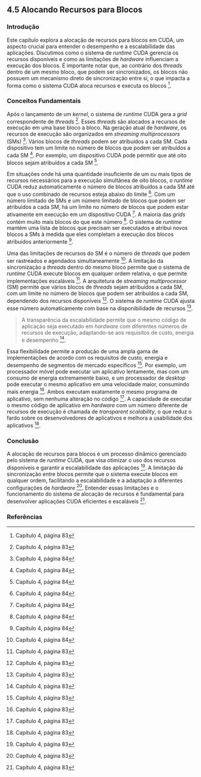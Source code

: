 ## 4.5 Alocando Recursos para Blocos

### Introdução
Este capítulo explora a alocação de recursos para blocos em CUDA, um aspecto crucial para entender o desempenho e a escalabilidade das aplicações. Discutimos como o sistema de *runtime* CUDA gerencia os recursos disponíveis e como as limitações de *hardware* influenciam a execução dos blocos. É importante notar que, ao contrário dos *threads* dentro de um mesmo bloco, que podem ser sincronizados, os blocos não possuem um mecanismo direto de sincronização entre si, o que impacta a forma como o sistema CUDA aloca recursos e executa os blocos [^21].

### Conceitos Fundamentais

Após o lançamento de um *kernel*, o sistema de *runtime* CUDA gera a *grid* correspondente de *threads* [^21]. Esses *threads* são alocados a recursos de execução em uma base bloco a bloco. Na geração atual de *hardware*, os recursos de execução são organizados em *streaming multiprocessors* (SMs) [^22]. Vários blocos de *threads* podem ser atribuídos a cada SM. Cada dispositivo tem um limite no número de blocos que podem ser atribuídos a cada SM [^22]. Por exemplo, um dispositivo CUDA pode permitir que até oito blocos sejam atribuídos a cada SM [^22].

Em situações onde há uma quantidade insuficiente de um ou mais tipos de recursos necessários para a execução simultânea de oito blocos, o *runtime* CUDA reduz automaticamente o número de blocos atribuídos a cada SM até que o uso combinado de recursos esteja abaixo do limite [^22]. Com um número limitado de SMs e um número limitado de blocos que podem ser atribuídos a cada SM, há um limite no número de blocos que podem estar ativamente em execução em um dispositivo CUDA [^22]. A maioria das *grids* contém muito mais blocos do que este número [^22]. O sistema de *runtime* mantém uma lista de blocos que precisam ser executados e atribui novos blocos a SMs à medida que eles completam a execução dos blocos atribuídos anteriormente [^22].

Uma das limitações de recursos do SM é o número de *threads* que podem ser rastreados e agendados simultaneamente [^22]. A limitação da sincronização a *threads* dentro do mesmo bloco permite que o sistema de *runtime* CUDA execute blocos em qualquer ordem relativa, o que permite implementações escaláveis [^21]. A arquitetura de *streaming multiprocessor* (SM) permite que vários blocos de *threads* sejam atribuídos a cada SM, com um limite no número de blocos que podem ser atribuídos a cada SM, dependendo dos recursos disponíveis [^21]. O sistema de *runtime* CUDA ajusta esse número automaticamente com base na disponibilidade de recursos [^21].

> A transparência da escalabilidade permite que o mesmo código de aplicação seja executado em *hardware* com diferentes números de recursos de execução, adaptando-se aos requisitos de custo, energia e desempenho [^21].

Essa flexibilidade permite a produção de uma ampla gama de implementações de acordo com os requisitos de custo, energia e desempenho de segmentos de mercado específicos [^21]. Por exemplo, um processador móvel pode executar um aplicativo lentamente, mas com um consumo de energia extremamente baixo, e um processador de *desktop* pode executar o mesmo aplicativo em uma velocidade maior, consumindo mais energia [^21]. Ambos executam exatamente o mesmo programa de aplicativo, sem nenhuma alteração no código [^21]. A capacidade de executar o mesmo código de aplicativo em *hardware* com um número diferente de recursos de execução é chamada de *transparent scalability*, o que reduz o fardo sobre os desenvolvedores de aplicativos e melhora a usabilidade dos aplicativos [^21].

### Conclusão

A alocação de recursos para blocos é um processo dinâmico gerenciado pelo sistema de *runtime* CUDA, que visa otimizar o uso dos recursos disponíveis e garantir a escalabilidade das aplicações [^21]. A limitação da sincronização entre blocos permite que o sistema execute blocos em qualquer ordem, facilitando a escalabilidade e a adaptação a diferentes configurações de *hardware* [^21]. Entender essas limitações e o funcionamento do sistema de alocação de recursos é fundamental para desenvolver aplicações CUDA eficientes e escaláveis [^21].

### Referências
[^21]: Capítulo 4, página 83
[^22]: Capítulo 4, página 84
<!-- END -->